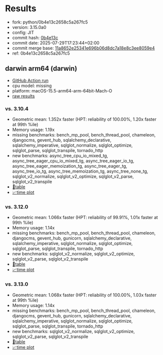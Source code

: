 # Results

- fork: python/0b4e13c2658c5a267fc5
- version: 3.15.0a0
- config: JIT
- commit hash: [0b4e13c](https://github.com/python/cpython/commit/0b4e13c)
- commit date: 2025-07-29T17:23:44+02:00
- commit merge base: [11a8652e25341e696b06d8dc7a18e8c3ee8059e4](https://github.com/python/cpython/commit/11a8652e25341e696b06d8dc7a18e8c3ee8059e4)
- ref: 0b4e13c2658c5a267fc5

## darwin arm64 (darwin)

- [GitHub Action run](https://github.com/faster-cpython/benchmarking/actions/runs/16601537596)
- cpu model: missing
- platform: macOS-15.5-arm64-arm-64bit-Mach-O
- [raw results](bm-20250729-darwin-arm64-python-0b4e13c2658c5a267fc5-3.15.0a0-0b4e13c.json)

### vs. 3.10.4

- Geometric mean: 1.352x faster (HPT: reliability of 100.00%, 1.20x faster at 99th %ile)
- Memory usage: 1.19x
- missing benchmarks: bench_mp_pool, bench_thread_pool, chameleon, djangocms, gevent_hub, sqlalchemy_declarative, sqlalchemy_imperative, sqlglot_normalize, sqlglot_optimize, sqlglot_parse, sqlglot_transpile, tornado_http
- new benchmarks: async_tree_cpu_io_mixed_tg, async_tree_eager_cpu_io_mixed_tg, async_tree_eager_io_tg, async_tree_eager_memoization_tg, async_tree_eager_tg, async_tree_io_tg, async_tree_memoization_tg, async_tree_none_tg, sqlglot_v2_normalize, sqlglot_v2_optimize, sqlglot_v2_parse, sqlglot_v2_transpile
- [📄table](bm-20250729-darwin-arm64-python-0b4e13c2658c5a267fc5-3.15.0a0-0b4e13c-vs-3.10.4.md)
- [📈time plot](bm-20250729-darwin-arm64-python-0b4e13c2658c5a267fc5-3.15.0a0-0b4e13c-vs-3.10.4.svg)

### vs. 3.12.0

- Geometric mean: 1.066x faster (HPT: reliability of 99.91%, 1.01x faster at 99th %ile)
- Memory usage: 1.14x
- missing benchmarks: bench_mp_pool, bench_thread_pool, chameleon, djangocms, gevent_hub, gunicorn, sqlalchemy_declarative, sqlalchemy_imperative, sqlglot_normalize, sqlglot_optimize, sqlglot_parse, sqlglot_transpile, tornado_http
- new benchmarks: sqlglot_v2_normalize, sqlglot_v2_optimize, sqlglot_v2_parse, sqlglot_v2_transpile
- [📄table](bm-20250729-darwin-arm64-python-0b4e13c2658c5a267fc5-3.15.0a0-0b4e13c-vs-3.12.0.md)
- [📈time plot](bm-20250729-darwin-arm64-python-0b4e13c2658c5a267fc5-3.15.0a0-0b4e13c-vs-3.12.0.svg)

### vs. 3.13.0

- Geometric mean: 1.068x faster (HPT: reliability of 100.00%, 1.03x faster at 99th %ile)
- Memory usage: 1.14x
- missing benchmarks: bench_mp_pool, bench_thread_pool, chameleon, djangocms, gevent_hub, gunicorn, sqlalchemy_declarative, sqlalchemy_imperative, sqlglot_normalize, sqlglot_optimize, sqlglot_parse, sqlglot_transpile, tornado_http
- new benchmarks: sqlglot_v2_normalize, sqlglot_v2_optimize, sqlglot_v2_parse, sqlglot_v2_transpile
- [📄table](bm-20250729-darwin-arm64-python-0b4e13c2658c5a267fc5-3.15.0a0-0b4e13c-vs-3.13.0.md)
- [📈time plot](bm-20250729-darwin-arm64-python-0b4e13c2658c5a267fc5-3.15.0a0-0b4e13c-vs-3.13.0.svg)

